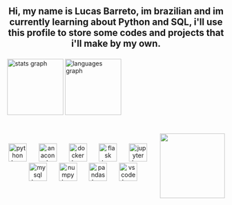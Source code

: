 <h2 align="center">Hi, my name is Lucas Barreto, im brazilian and im currently learning about Python and SQL, i'll use this profile to store some codes and projects that i'll make by my own.</h2>

###

<div align="left">
  <img src="https://github-readme-stats.vercel.app/api?username=LucsBarreto&hide_title=false&hide_rank=false&show_icons=true&include_all_commits=true&count_private=true&disable_animations=false&theme=dark&locale=en&hide_border=false" height="130" alt="stats graph"  />
  <img src="https://github-readme-stats.vercel.app/api/top-langs?username=LucsBarreto&locale=en&hide_title=false&layout=compact&card_width=320&langs_count=10&theme=dark&hide_border=false" height="130" alt="languages graph"  />
</div>

###

<br clear="both">

<img align="right" height="150" src="https://media.giphy.com/media/v1.Y2lkPTc5MGI3NjExZGg4a2JrMXZwNnRneXZic3F2MjBnZWQzc2N3dnI4c3dxMXhjMXg5ayZlcD12MV9naWZzX3NlYXJjaCZjdD1n/4ilFRqgbzbx4c/giphy.gif"  />

###

<div align="center">
  <img src="https://img.shields.io/badge/Python-3776AB?logo=python&logoColor=white&style=for-the-badge" height="42" alt="python logo"  />
  <img width="20" />
  <img src="https://img.shields.io/badge/Anaconda-44A833?logo=anaconda&logoColor=white&style=for-the-badge" height="42" alt="anaconda logo"  />
  <img width="20" />
  <img src="https://img.shields.io/badge/Docker-2496ED?logo=docker&logoColor=white&style=for-the-badge" height="42" alt="docker logo"  />
  <img width="20" />
  <img src="https://img.shields.io/badge/Flask-000000?logo=flask&logoColor=white&style=for-the-badge" height="42" alt="flask logo"  />
  <img width="20" />
  <img src="https://img.shields.io/badge/Jupyter-F37626?logo=jupyter&logoColor=black&style=for-the-badge" height="42" alt="jupyter logo"  />
  <img width="20" />
  <img src="https://img.shields.io/badge/MySQL-4479A1?logo=mysql&logoColor=white&style=for-the-badge" height="42" alt="mysql logo"  />
  <img width="20" />
  <img src="https://img.shields.io/badge/NumPy-013243?logo=numpy&logoColor=white&style=for-the-badge" height="42" alt="numpy logo"  />
  <img width="20" />
  <img src="https://img.shields.io/badge/pandas-150458?logo=pandas&logoColor=white&style=for-the-badge" height="42" alt="pandas logo"  />
  <img width="20" />
  <img src="https://img.shields.io/badge/Visual Studio Code-007ACC?logo=visualstudiocode&logoColor=white&style=for-the-badge" height="42" alt="vscode logo"  />
</div>

###
